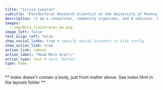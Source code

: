 ```yaml
---
title: "Silvia Canelón"
subtitle: "Postdoctoral Research Scientist at the University of Pennsylvania"
description: "I am a researcher, community organizer, and R educator. My research leverages electronic health record data to study pregnancy-related outcomes, and  my organizing values data literacy as a way to build power and effect change."
images:
  - img/Nola_traintracks_bw.png
image_left: false
text_align_left: false
show_social_links: true # specify social accounts in site config
show_action_link: true
action_link: /about
action_label: "Read More &rarr;"
action_type: text # text, button
type: home
---
```


** index doesn't contain a body, just front matter above.
See index.html in the layouts folder **
